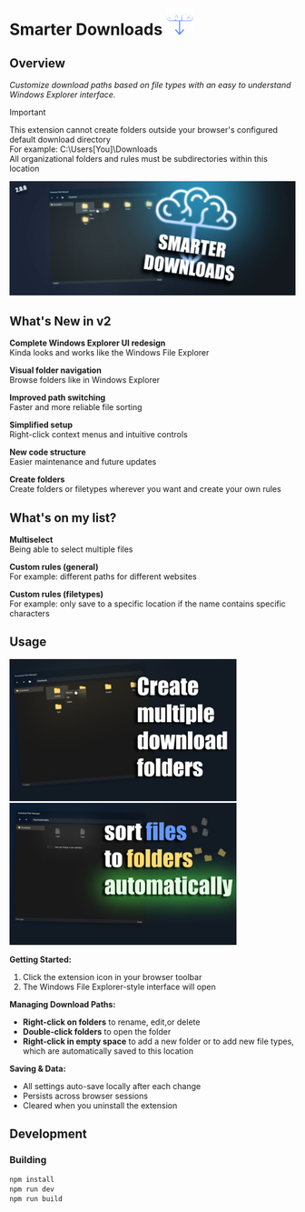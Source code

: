 # Smarter Downloads ![plot](./src/assets/icons/SD48.png)

## Overview

 *Customize download paths based on file types with an easy to understand Windows Explorer interface.*

>[!IMPORTANT]  
> This extension cannot create folders outside your browser's configured default download directory<br/> 
> For example: C:\Users\[You]\Downloads<br/>
> All organizational folders and rules must be subdirectories within this location


![banner](./src/assets/readme/banner.png)

## What's New in v2
**Complete Windows Explorer UI redesign**<br/> 
Kinda looks and works like the Windows File Explorer

**Visual folder navigation**<br/> 
Browse folders like in Windows Explorer

**Improved path switching**<br/> 
Faster and more reliable file sorting

**Simplified setup**<br/>
Right-click context menus and intuitive controls

**New code structure**<br/>
Easier maintenance and future updates

**Create folders**<br/>
Create folders or filetypes wherever you want and create your own rules

## What's on my list?

**Multiselect**<br/>
Being able to select multiple files

**Custom rules (general)**<br/>
For example: different paths for different websites

**Custom rules (filetypes)**<br/>
For example: only save to a specific location if the name contains specific characters

## Usage

<img src="./src/assets/readme/tutorial1.png" width="400" height="auto">
<img src="./src/assets/readme/tutorial2.png" width="400" height="auto">


**Getting Started:**
1. Click the extension icon in your browser toolbar
2. The Windows File Explorer-style interface will open

**Managing Download Paths:**
- **Right-click on folders** to rename, edit,or delete
- **Double-click folders** to open the folder
- **Right-click in empty space** to add a new folder or to add new file types, which are automatically saved to this location

**Saving & Data:**
- All settings auto-save locally after each change
- Persists across browser sessions
- Cleared when you uninstall the extension

## Development

### Building
```bash
npm install
npm run dev
npm run build